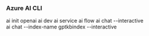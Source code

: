 ### Azure AI CLI
ai init openai
ai dev
ai service
ai flow 
ai chat --interactive     
ai chat --index-name gptkbindex --interactive     